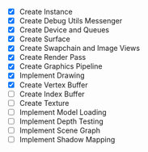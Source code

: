 - [x] Create Instance
- [x] Create Debug Utils Messenger
- [x] Create Device and Queues
- [x] Create Surface
- [x] Create Swapchain and Image Views
- [x] Create Render Pass
- [x] Create Graphics Pipeline
- [x] Implement Drawing
- [x] Create Vertex Buffer
- [ ] Create Index Buffer
- [ ] Create Texture
- [ ] Implement Model Loading
- [ ] Implement Depth Testing
- [ ] Implement Scene Graph
- [ ] Implement Shadow Mapping
